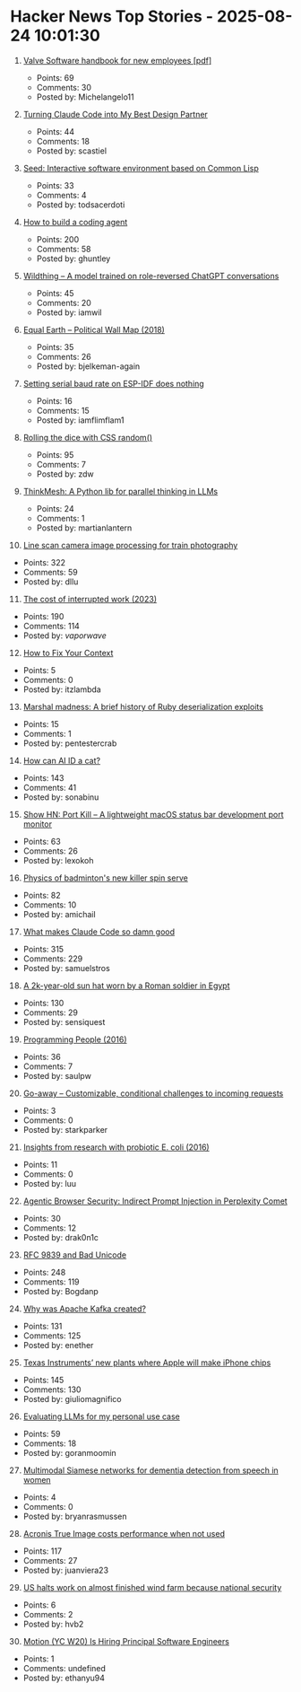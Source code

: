 # Hacker News Top Stories - 2025-08-24 10:01:30

1. [Valve Software handbook for new employees [pdf]](https://cdn.akamai.steamstatic.com/apps/valve/Valve_NewEmployeeHandbook.pdf)
   - Points: 69
   - Comments: 30
   - Posted by: Michelangelo11

2. [Turning Claude Code into My Best Design Partner](https://betweentheprompts.com/design-partner/)
   - Points: 44
   - Comments: 18
   - Posted by: scastiel

3. [Seed: Interactive software environment based on Common Lisp](https://github.com/phantomics/seed)
   - Points: 33
   - Comments: 4
   - Posted by: todsacerdoti

4. [How to build a coding agent](https://ghuntley.com/agent/)
   - Points: 200
   - Comments: 58
   - Posted by: ghuntley

5. [Wildthing – A model trained on role-reversed ChatGPT conversations](https://youaretheassistantnow.com/)
   - Points: 45
   - Comments: 20
   - Posted by: iamwil

6. [Equal Earth – Political Wall Map (2018)](https://equal-earth.com/index.html)
   - Points: 35
   - Comments: 26
   - Posted by: bjelkeman-again

7. [Setting serial baud rate on ESP-IDF does nothing](https://atomic14.substack.com/p/this-number-does-nothing)
   - Points: 16
   - Comments: 15
   - Posted by: iamflimflam1

8. [Rolling the dice with CSS random()](https://webkit.org/blog/17285/rolling-the-dice-with-css-random/)
   - Points: 95
   - Comments: 7
   - Posted by: zdw

9. [ThinkMesh: A Python lib for parallel thinking in LLMs](https://github.com/martianlantern/ThinkMesh)
   - Points: 24
   - Comments: 1
   - Posted by: martianlantern

10. [Line scan camera image processing for train photography](https://daniel.lawrence.lu/blog/y2025m09d21/)
   - Points: 322
   - Comments: 59
   - Posted by: dllu

11. [The cost of interrupted work (2023)](https://blog.oberien.de/2023/11/05/23-minutes-15-seconds.html)
   - Points: 190
   - Comments: 114
   - Posted by: _vaporwave_

12. [How to Fix Your Context](https://www.dbreunig.com/2025/06/26/how-to-fix-your-context.html)
   - Points: 5
   - Comments: 0
   - Posted by: itzlambda

13. [Marshal madness: A brief history of Ruby deserialization exploits](https://blog.trailofbits.com/2025/08/20/marshal-madness-a-brief-history-of-ruby-deserialization-exploits/)
   - Points: 15
   - Comments: 1
   - Posted by: pentestercrab

14. [How can AI ID a cat?](https://www.quantamagazine.org/how-can-ai-id-a-cat-an-illustrated-guide-20250430/)
   - Points: 143
   - Comments: 41
   - Posted by: sonabinu

15. [Show HN: Port Kill – A lightweight macOS status bar development port monitor](https://github.com/kagehq/port-kill)
   - Points: 63
   - Comments: 26
   - Posted by: lexokoh

16. [Physics of badminton's new killer spin serve](https://arstechnica.com/science/2025/08/physics-of-badmintons-new-killer-spin-serve/)
   - Points: 82
   - Comments: 10
   - Posted by: amichail

17. [What makes Claude Code so damn good](https://minusx.ai/blog/decoding-claude-code/)
   - Points: 315
   - Comments: 229
   - Posted by: samuelstros

18. [A 2k-year-old sun hat worn by a Roman soldier in Egypt](https://www.smithsonianmag.com/smart-news/a-2000-year-old-sun-hat-worn-by-a-roman-soldier-in-egypt-goes-on-view-after-a-century-in-storage-180987192/)
   - Points: 130
   - Comments: 29
   - Posted by: sensiquest

19. [Programming People (2016)](https://leftoversalad.com/c/015_programmingpeople/)
   - Points: 36
   - Comments: 7
   - Posted by: saulpw

20. [Go-away – Customizable, conditional challenges to incoming requests](https://git.gammaspectra.live/git/go-away/wiki/Challenges)
   - Points: 3
   - Comments: 0
   - Posted by: starkparker

21. [Insights from research with probiotic E. coli (2016)](https://pmc.ncbi.nlm.nih.gov/articles/PMC5063008/)
   - Points: 11
   - Comments: 0
   - Posted by: luu

22. [Agentic Browser Security: Indirect Prompt Injection in Perplexity Comet](https://brave.com/blog/comet-prompt-injection/)
   - Points: 30
   - Comments: 12
   - Posted by: drak0n1c

23. [RFC 9839 and Bad Unicode](https://www.tbray.org/ongoing/When/202x/2025/08/14/RFC9839)
   - Points: 248
   - Comments: 119
   - Posted by: Bogdanp

24. [Why was Apache Kafka created?](https://bigdata.2minutestreaming.com/p/why-was-apache-kafka-created)
   - Points: 131
   - Comments: 125
   - Posted by: enether

25. [Texas Instruments’ new plants where Apple will make iPhone chips](https://www.cnbc.com/2025/08/22/apple-will-make-chips-at-texas-instruments-60-billion-us-project.html)
   - Points: 145
   - Comments: 130
   - Posted by: giuliomagnifico

26. [Evaluating LLMs for my personal use case](https://darkcoding.net/software/personal-ai-evals-aug-2025/)
   - Points: 59
   - Comments: 18
   - Posted by: goranmoomin

27. [Multimodal Siamese networks for dementia detection from speech in women](https://www.nature.com/articles/s41598-025-13902-7)
   - Points: 4
   - Comments: 0
   - Posted by: bryanrasmussen

28. [Acronis True Image costs performance when not used](https://randomascii.wordpress.com/2025/05/26/acronis-true-image-costs-performance-when-not-used/)
   - Points: 117
   - Comments: 27
   - Posted by: juanviera23

29. [US halts work on almost finished wind farm because national security](https://www.npr.org/2025/08/23/nx-s1-5513919/trump-stops-offshore-wind-renewable-energy)
   - Points: 6
   - Comments: 2
   - Posted by: hvb2

30. [Motion (YC W20) Is Hiring Principal Software Engineers](https://jobs.ashbyhq.com/motion/7355e80d-dab2-4ba1-89cc-a0197e08a83c?utm_source=hn)
   - Points: 1
   - Comments: undefined
   - Posted by: ethanyu94

